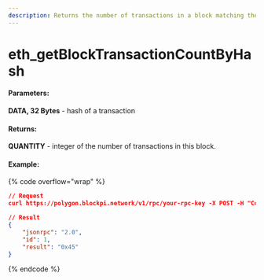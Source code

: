 ```yaml
---
description: Returns the number of transactions in a block matching the given block number.
---
```


# eth\_getBlockTransactionCountByHash

#### **Parameters:**

**DATA, 32 Bytes** - hash of a transaction

#### **Returns:**

**QUANTITY** - integer of the number of transactions in this block.

#### Example:

{% code overflow="wrap" %}
```json
// Request
curl https://polygon.blockpi.network/v1/rpc/your-rpc-key -X POST -H "Content-Type: application/json" --data '{"jsonrpc":"2.0","method":"eth_getBlockTransactionCountByHash","params":["0xdd23ad410574222090d3246a8caa3ab928e5bd09d777f4cfecd18e01ed3db5fe"],"id":1}'

// Result
{
    "jsonrpc": "2.0",
    "id": 1,
    "result": "0x45"
}
```
{% endcode %}
